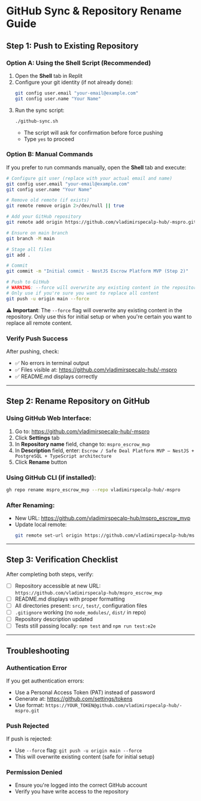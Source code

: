 # GitHub Sync & Repository Rename Guide

## Step 1: Push to Existing Repository

### Option A: Using the Shell Script (Recommended)
1. Open the **Shell** tab in Replit
2. Configure your git identity (if not already done):
   ```bash
   git config user.email "your-email@example.com"
   git config user.name "Your Name"
   ```
3. Run the sync script:
   ```bash
   ./github-sync.sh
   ```
   - The script will ask for confirmation before force pushing
   - Type `yes` to proceed

### Option B: Manual Commands
If you prefer to run commands manually, open the **Shell** tab and execute:

```bash
# Configure git user (replace with your actual email and name)
git config user.email "your-email@example.com"
git config user.name "Your Name"

# Remove old remote (if exists)
git remote remove origin 2>/dev/null || true

# Add your GitHub repository
git remote add origin https://github.com/vladimirspecalp-hub/-mspro.git

# Ensure on main branch
git branch -M main

# Stage all files
git add .

# Commit
git commit -m "Initial commit - NestJS Escrow Platform MVP (Step 2)"

# Push to GitHub
# WARNING: --force will overwrite any existing content in the repository
# Only use if you're sure you want to replace all content
git push -u origin main --force
```

**⚠️ Important**: The `--force` flag will overwrite any existing content in the repository. Only use this for initial setup or when you're certain you want to replace all remote content.

### Verify Push Success
After pushing, check:
- ✅ No errors in terminal output
- ✅ Files visible at: https://github.com/vladimirspecalp-hub/-mspro
- ✅ README.md displays correctly

---

## Step 2: Rename Repository on GitHub

### Using GitHub Web Interface:
1. Go to: https://github.com/vladimirspecalp-hub/-mspro
2. Click **Settings** tab
3. In **Repository name** field, change to: `mspro_escrow_mvp`
4. In **Description** field, enter: `Escrow / Safe Deal Platform MVP — NestJS + PostgreSQL + TypeScript architecture`
5. Click **Rename** button

### Using GitHub CLI (if installed):
```bash
gh repo rename mspro_escrow_mvp --repo vladimirspecalp-hub/-mspro
```

### After Renaming:
- New URL: https://github.com/vladimirspecalp-hub/mspro_escrow_mvp
- Update local remote:
  ```bash
  git remote set-url origin https://github.com/vladimirspecalp-hub/mspro_escrow_mvp.git
  ```

---

## Step 3: Verification Checklist

After completing both steps, verify:

- [ ] Repository accessible at new URL: `https://github.com/vladimirspecalp-hub/mspro_escrow_mvp`
- [ ] README.md displays with proper formatting
- [ ] All directories present: `src/`, `test/`, configuration files
- [ ] `.gitignore` working (no `node_modules/`, `dist/` in repo)
- [ ] Repository description updated
- [ ] Tests still passing locally: `npm test` and `npm run test:e2e`

---

## Troubleshooting

### Authentication Error
If you get authentication errors:
- Use a Personal Access Token (PAT) instead of password
- Generate at: https://github.com/settings/tokens
- Use format: `https://YOUR_TOKEN@github.com/vladimirspecalp-hub/-mspro.git`

### Push Rejected
If push is rejected:
- Use `--force` flag: `git push -u origin main --force`
- This will overwrite existing content (safe for initial setup)

### Permission Denied
- Ensure you're logged into the correct GitHub account
- Verify you have write access to the repository
